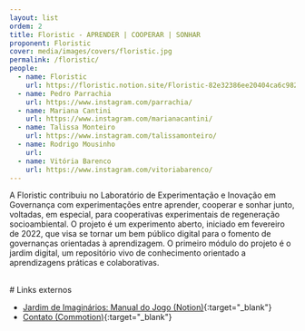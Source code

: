 ```yaml
---
layout: list
ordem: 2
title: Floristic - APRENDER | COOPERAR | SONHAR
proponent: Floristic
cover: media/images/covers/floristic.jpg
permalink: /floristic/
people:
  - name: Floristic
    url: https://floristic.notion.site/Floristic-82e32386ee20404ca6c9828ff7800732
  - name: Pedro Parrachia
    url: https://www.instagram.com/parrachia/
  - name: Mariana Cantini
    url: https://www.instagram.com/marianacantini/
  - name: Talissa Monteiro
    url: https://www.instagram.com/talissamonteiro/
  - name: Rodrigo Mousinho
    url:
  - name: Vitória Barenco
    url: https://www.instagram.com/vitoriabarenco/
---
```


A Floristic contribuiu no Laboratório de Experimentação e Inovação em Governança com experimentações entre aprender, cooperar e sonhar junto, voltadas, em especial, para cooperativas experimentais de regeneração socioambiental. O projeto é um experimento aberto, iniciado em fevereiro de 2022, que visa se tornar um bem público digital para o fomento de governanças orientadas à aprendizagem. O primeiro módulo do projeto é o jardim digital, um repositório vivo de conhecimento orientado a aprendizagens práticas e colaborativas.

<br>
# Links externos
 
* [Jardim de Imaginários: Manual do Jogo (Notion)](https://floristic.notion.site/Jardim-de-Imagin-rios-Manual-do-Jogo-98c84231e17d42fcad55c2e123c07641){:target="_blank"}
* [Contato (Commotion)](https://commotion.page/view/yv3RnEFEYo5ZP9J4mGqt){:target="_blank"}
